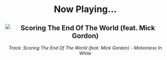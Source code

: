 <div align="center"> 
<h1>Now Playing...</h1>

![Scoring The End Of The World (feat. Mick Gordon)](https://i.scdn.co/image/ab67616d00001e023528a891d36d16d760cda271)
--
_<p>Track: Scoring The End Of The World (feat. Mick Gordon) - Motionless In White </p>_
</div>
